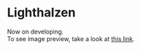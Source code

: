 # Lighthalzen
Now on developing.  
To see image preview, take a look at [this link](https://cite.app.yuoa.pm/).
